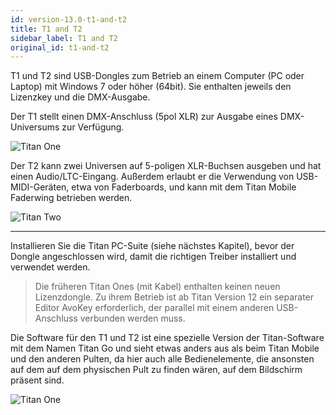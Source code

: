 ```yaml
---
id: version-13.0-t1-and-t2
title: T1 and T2
sidebar_label: T1 and T2
original_id: t1-and-t2
---
```


T1 und T2 sind USB-Dongles zum Betrieb an einem Computer (PC oder
Laptop) mit Windows 7 oder höher (64bit). Sie enthalten jeweils den
Lizenzkey und die DMX-Ausgabe.

Der T1 stellt einen DMX-Anschluss (5pol XLR) zur Ausgabe eines
DMX-Universums zur Verfügung.

![Titan One](/docs/images/Titan-One.png)

Der T2 kann zwei Universen auf 5-poligen XLR-Buchsen ausgeben und hat
einen Audio/LTC-Eingang. Außerdem erlaubt er die Verwendung von
USB-MIDI-Geräten, etwa von Faderboards, und kann mit dem Titan Mobile
Faderwing betrieben werden.

![Titan Two](/docs/images/Titan-Two.png)


[](https://youtu.be/wO94RvG6agI "T2 USB Interface")

---

Installieren Sie die Titan PC-Suite (siehe nächstes Kapitel), bevor der
Dongle angeschlossen wird, damit die richtigen Treiber installiert und
verwendet werden.

> Die früheren Titan Ones (mit Kabel) enthalten keinen neuen Lizenzdongle. Zu ihrem Betrieb ist ab Titan Version 12 ein separater Editor AvoKey erforderlich, der parallel mit einem anderen USB-Anschluss verbunden werden muss.

Die Software für den T1 und T2 ist eine spezielle Version der
Titan-Software mit dem Namen Titan Go und sieht etwas anders aus als
beim Titan Mobile und den anderen Pulten, da hier auch alle
Bedienelemente, die ansonsten auf dem auf dem physischen Pult zu finden
wären, auf dem Bildschirm präsent sind.

![Titan One](/docs/images/Titan-One-2.png)
